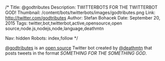 /*
Title: @godtributes
Description: TWITTERBOTS FOR THE TWITTERBOT GOD!
Thumbnail: /content/bots/twitterbots/images/godtributes.png
Link: http://twitter.com/godtributes
Author: Stefan Bohacek
Date: September 20, 2015
Tags: twitter,bot,twitterbot,active,opensource,open source,node.js,nodejs,node,language,deathmtn

Nav: hidden
Robots: index,follow
*/

[@godtributes](https://twitter.com/godtributes) is an [open source](https://github.com/jimkang/godtributes) Twitter bot created by [@deathmtn](https://twitter.com/deathmtn) that posts tweets in the format *SOMETHING FOR THE SOMETHING GOD*.
